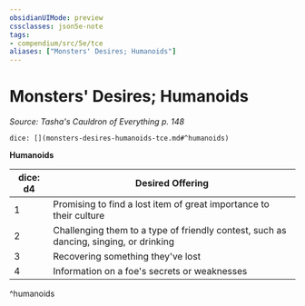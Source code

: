 ```yaml
---
obsidianUIMode: preview
cssclasses: json5e-note
tags:
- compendium/src/5e/tce
aliases: ["Monsters' Desires; Humanoids"]
---
```

# Monsters' Desires; Humanoids
*Source: Tasha's Cauldron of Everything p. 148* 

`dice: [](monsters-desires-humanoids-tce.md#^humanoids)`

**Humanoids**

| dice: d4 | Desired Offering |
|----------|------------------|
| 1 | Promising to find a lost item of great importance to their culture |
| 2 | Challenging them to a type of friendly contest, such as dancing, singing, or drinking |
| 3 | Recovering something they've lost |
| 4 | Information on a foe's secrets or weaknesses |
^humanoids